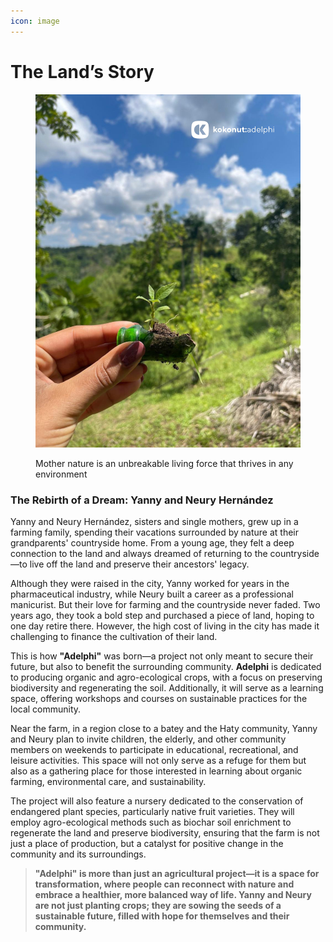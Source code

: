 ```yaml
---
icon: image
---
```


# The Land’s Story

<figure><img src="../../.gitbook/assets/Rebirth.jpg" alt=""><figcaption><p>Mother nature is an unbreakable living force that thrives in any environment </p></figcaption></figure>

### **The Rebirth of a Dream: Yanny and Neury Hernández**

Yanny and Neury Hernández, sisters and single mothers, grew up in a farming family, spending their vacations surrounded by nature at their grandparents' countryside home. From a young age, they felt a deep connection to the land and always dreamed of returning to the countryside—to live off the land and preserve their ancestors' legacy.

Although they were raised in the city, Yanny worked for years in the pharmaceutical industry, while Neury built a career as a professional manicurist. But their love for farming and the countryside never faded. Two years ago, they took a bold step and purchased a piece of land, hoping to one day retire there. However, the high cost of living in the city has made it challenging to finance the cultivation of their land.

This is how **"Adelphi"** was born—a project not only meant to secure their future, but also to benefit the surrounding community. **Adelphi** is dedicated to producing organic and agro-ecological crops, with a focus on preserving biodiversity and regenerating the soil. Additionally, it will serve as a learning space, offering workshops and courses on sustainable practices for the local community.

Near the farm, in a region close to a batey and the Haty community, Yanny and Neury plan to invite children, the elderly, and other community members on weekends to participate in educational, recreational, and leisure activities. This space will not only serve as a refuge for them but also as a gathering place for those interested in learning about organic farming, environmental care, and sustainability.

The project will also feature a nursery dedicated to the conservation of endangered plant species, particularly native fruit varieties. They will employ agro-ecological methods such as biochar soil enrichment to regenerate the land and preserve biodiversity, ensuring that the farm is not just a place of production, but a catalyst for positive change in the community and its surroundings.

> **"Adelphi" is more than just an agricultural project—it is a space for transformation, where people can reconnect with nature and embrace a healthier, more balanced way of life. Yanny and Neury are not just planting crops; they are sowing the seeds of a sustainable future, filled with hope for themselves and their community.**

<figure><img src="../../.gitbook/assets/KKN Adelphi Horizontal - Social Photo Posts.png" alt=""><figcaption></figcaption></figure>

